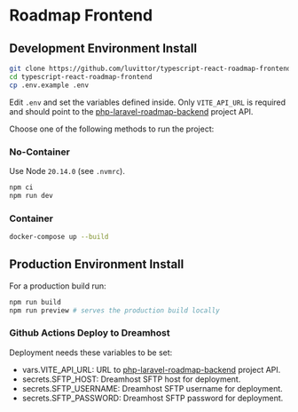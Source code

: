 # Roadmap Frontend

## Development Environment Install

```bash
git clone https://github.com/luvittor/typescript-react-roadmap-frontend.git
cd typescript-react-roadmap-frontend
cp .env.example .env
```

Edit `.env` and set the variables defined inside. Only `VITE_API_URL` is required and should point to the [php-laravel-roadmap-backend](https://github.com/luvittor/php-laravel-roadmap-backend) project API.

Choose one of the following methods to run the project:

### No-Container

Use Node `20.14.0` (see `.nvmrc`).

```bash
npm ci
npm run dev
```

### Container

```bash
docker-compose up --build
```

## Production Environment Install

For a production build run:

```bash
npm run build
npm run preview # serves the production build locally
```

### Github Actions Deploy to Dreamhost

Deployment needs these variables to be set:

 - vars.VITE_API_URL: URL to [php-laravel-roadmap-backend](https://github.com/luvittor/php-laravel-roadmap-backend) project API.
 - secrets.SFTP_HOST: Dreamhost SFTP host for deployment.
 - secrets.SFTP_USERNAME: Dreamhost SFTP username for deployment.
 - secrets.SFTP_PASSWORD: Dreamhost SFTP password for deployment.